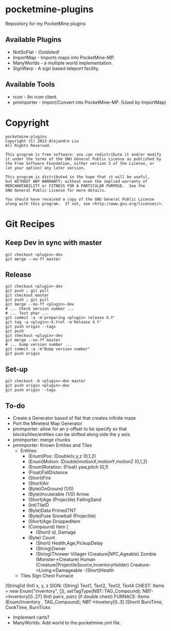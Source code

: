 pocketmine-plugins
==================

Repository for my PocketMine plugins

## Available Plugins

* NotSoFlat - *Outdated*!
* ImportMap - Imports maps into PocketMine-MP.
* ManyWorlds - a multiple world implementation.
* SignWarp - A sign based teleport facility.

## Available Tools

* rcon - An rcon client.
* pmimporter - Import/Convert into PocketMine-MP.  (Used by ImportMap)

Copyright
=========

    pocketmine-plugins
    Copyright (C) 2013 Alejandro Liu  
    All Rights Reserved.

    This program is free software: you can redistribute it and/or modify
    it under the terms of the GNU General Public License as published by
    the Free Software Foundation, either version 2 of the License, or
    (at your option) any later version.

    This program is distributed in the hope that it will be useful,
    but WITHOUT ANY WARRANTY; without even the implied warranty of
    MERCHANTABILITY or FITNESS FOR A PARTICULAR PURPOSE.  See the
    GNU General Public License for more details.

    You should have received a copy of the GNU General Public License
    along with this program.  If not, see <http://www.gnu.org/licenses/>.

Git Recipes
===========

## Keep Dev in sync with master

    git checkout <plugin>-dev
    git merge --no-ff master

## Release

    git checkout <plugin>-dev
    git push ; git pull
    git checkout master
    git push ; git pull
    git merge --no-ff <plugin>-dev
    # ... Check version number ...
    # ... Test phar ...
    git commit -a -m'preparing <plugin> release X.Y'
    git tag -a <plugin>-X.Yrel -m'Release X.Y'
    git push origin --tags
    git push
    git checkout <plugin>-dev
    git merge --no-ff master
    # ... bump version number ...
    git commit -a -m"Bump version number"
    git push origin

## Set-up

    git checkout -b <plugin>-dev master
    git push origin <plugin>-dev
    git push origin --tags


To-do
-----

* Create a Generator based of flat that creates infinite maze
* Port the Minetest Map Generator
* pmimporter: allow for an y-offset to be specify so that
  blocks/tiles/entities can be shifted along side the y axis.
* pmimporter: merge chunks
* pmimporter: Known Entities and Tiles
  * Entities:
      - (Enum)Pos: (Double)x,y,z (0,1,2)
      - (Enum)Motion: (Double)motionX,motionY,motionZ (0,1,2)
      - (Enum)Rotation: (Float) yaw,pitch (0,1)
      - (Float)FallDistance
      - (Short)Fire
      - (Short)Air
      - (Byte)OnGround (1/0)
      - (Byte)Invulerable (1/0)
    Arrow 
      - (Short)Age (Projectile)
    FallingSand
      - (Int)TileID
      - (Byte)Data
    PrimedTNT
      - (Byte)Fuse
    Snowball (Projectile)
      - (Short)Age
    DroppedItem
      - (Compound) Item [
        - (Short) id, Damage
	- (Byte) Count
      - (Short) Health,Age,PickupDelay
      - (String)Owner
      - (String)Thrower
    Villager (Creature|NPC,Ageable)
    Zombie (Monster->Creature)
    Human (Creature|ProjectileSource,InventoryHolder)
    Creature->Living->Damageable
      -(Short)Health
  * Tiles
    Sign
    Chest
    Furnace

(String)id
(Int) x, y, z
SIGN: (String) Text1, Text2, Text3, Text4
CHEST: Items = new Enum("Inventory", []),
	setTagType(NBT::TAG_Compound);
	NBT->Inventory[0..27]
	(Int) pairx, pairz (if double chest)
FURNACE: 	Items (Enum/Inventory , TAG_Compound);
	NBT->Invetory[0..3]
	(Short) BurnTime, CookTime, BurnTicks

* Implement carts?
* ManyWorlds: Add world to the pocketmine.yml file.

